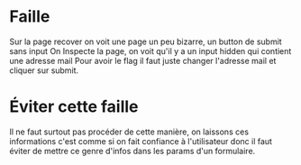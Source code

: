 <h1>Faille</h1>

Sur la page recover on voit une page un peu bizarre, un button de submit sans input
On Inspecte la page, on voit qu'il y a un input hidden qui contient une adresse mail
Pour avoir le flag il faut juste changer l'adresse mail et cliquer sur submit.

<h1>Éviter cette faille</h1>

Il ne faut surtout pas procéder de cette manière, on laissons ces informations c'est comme si on fait confiance à l'utilisateur donc il faut éviter de mettre ce genre d'infos dans les params d'un formulaire.